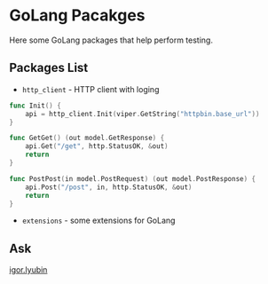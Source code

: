 # GoLang Pacakges

Here some GoLang packages that help perform testing.

## Packages List

* `http_client` - HTTP client with loging

```go
func Init() {
	api = http_client.Init(viper.GetString("httpbin.base_url"))
}

func GetGet() (out model.GetResponse) {
	api.Get("/get", http.StatusOK, &out)
	return
}

func PostPost(in model.PostRequest) (out model.PostResponse) {
	api.Post("/post", in, http.StatusOK, &out)
	return
}
```

* `extensions` - some extensions for GoLang

## Ask

[igor.lyubin](https://github.com/ilyubin)
